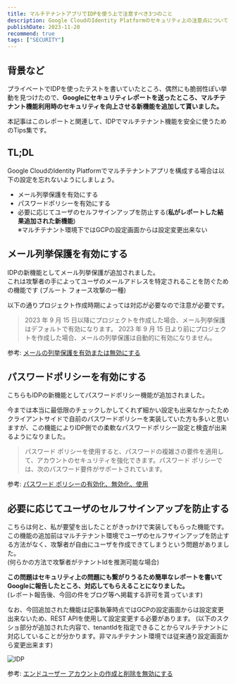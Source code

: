 ```yaml
---
title: マルチテナントアプリでIDPを使う上で注意すべき3つのこと
description: Google CloudのIdentity Platformのセキュリティ上の注意点について
publishDate: 2023-11-20
recommend: true
tags: ["SECURITY"]
---
```


## 背景など

プライベートでIDPを使ったテストを書いていたところ、偶然にも脆弱性ぽい挙動を見つけたので、**Googleにセキュリティレポートを送ったところ、マルチテナント機能利用時のセキュリティを向上させる新機能を追加して貰いました。**  
  
本記事はこのレポートと関連して、IDPでマルチテナント機能を安全に使うためのTips集です。

## TL;DL

Google CloudのIdentity Platformでマルチテナントアプリを構成する場合は以下の設定を忘れないようにしましょう。

- メール列挙保護を有効にする
- パスワードポリシーを有効にする
- 必要に応じてユーザのセルフサインアップを防止する(**私がレポートした結果追加された新機能**)  
  ※マルチテナント環境下ではGCPの設定画面からは設定変更出来ない

## メール列挙保護を有効にする

IDPの新機能としてメール列挙保護が追加されました。  
これは攻撃者の手によってユーザのメールアドレスを特定されることを防ぐための機能です (ブルート フォース攻撃の一種)

以下の通りプロジェクト作成時期によっては対応が必要なので注意が必要です。

> 2023 年 9 月 15 日以降にプロジェクトを作成した場合、メール列挙保護はデフォルトで有効になります。
> 2023 年 9 月 15 日より前にプロジェクトを作成した場合、メールの列挙保護は自動的に有効になりません。

参考: [メールの列挙保護を有効または無効にする](https://cloud.google.com/identity-platform/docs/admin/email-enumeration-protection)

## パスワードポリシーを有効にする

こちらもIDPの新機能としてパスワードポリシー機能が追加されました。

今までは本当に最低限のチェックしかしてくれず細かい設定も出来なかったためクライアントサイドで自前のパスワードポリシーを実装していた方も多いと思いますが、この機能によりIDP側での柔軟なパスワードポリシー設定と検査が出来るようになりました。

> パスワード ポリシーを使用すると、パスワードの複雑さの要件を適用して、アカウントのセキュリティを強化できます。パスワード ポリシーでは、次のパスワード要件がサポートされています。

参考: [パスワード ポリシーの有効化、無効化、使用](https://cloud.google.com/identity-platform/docs/password-policy)

## 必要に応じてユーザのセルフサインアップを防止する

こちらは何と、私が要望を出したことがきっかけで実装してもらった機能です。
この機能の追加前はマルチテナント環境でユーザのセルフサインアップを防止する方法がなく、攻撃者が自由にユーザを作成できてしまうという問題がありました。  
(何らかの方法で攻撃者がテナントIdを推測可能な場合)

**この問題はセキュリティ上の問題にも繋がりうるため簡単なレポートを書いてGoogleに報告したところ、対応してもらえることになりました。**  
(レポート報告後、今回の件をブログ等へ掲載する許可を貰っています)

なお、今回追加された機能は記事執筆時点ではGCPの設定画面からは設定変更出来ないため、REST APIを使用して設定変更する必要があります。
(以下のスクショ部分が追加された内容で、tenantIdを指定できることからマルチテナントに対応していることが分かります。非マルチテナント環境では従来通り設定画面から変更出来ます)

![IDP](/posts/idp/idp.png)

参考: [エンドユーザー アカウントの作成と削除を無効にする](https://cloud.google.com/identity-platform/docs/multi-tenancy-authentication#disable-end-user)
